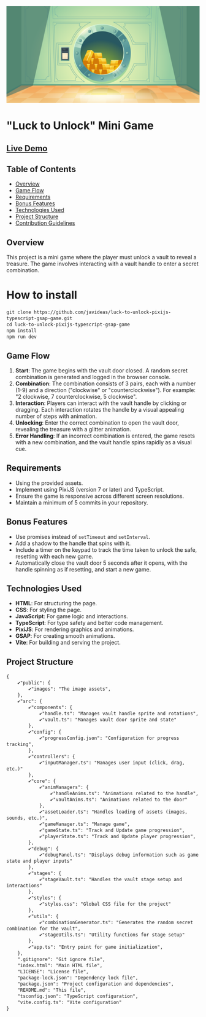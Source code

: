 ![Background Image](public/assets/images/bg.png)
# "Luck to Unlock" Mini Game

## [Live Demo](https://javideas.github.io/luck-to-unlock-pixijs-typescript-gsap-game/)

## Table of Contents
- [Overview](#overview)
- [Game Flow](#game-flow)
- [Requirements](#requirements)
- [Bonus Features](#bonus-features)
- [Technologies Used](#technologies-used)
- [Project Structure](#project-structure)
- [Contribution Guidelines](#contribution-guidelines)

## Overview
This project is a mini game where the player must unlock a vault to reveal a treasure. The game involves interacting with a vault handle to enter a secret combination.

# How to install
```
git clone https://github.com/javideas/luck-to-unlock-pixijs-typescript-gsap-game.git
cd luck-to-unlock-pixijs-typescript-gsap-game
npm install
npm run dev
```

## Game Flow
1. **Start**: The game begins with the vault door closed. A random secret combination is generated and logged in the browser console.
2. **Combination**: The combination consists of 3 pairs, each with a number (1-9) and a direction ("clockwise" or "counterclockwise"). For example: "2 clockwise, 7 counterclockwise, 5 clockwise".
3. **Interaction**: Players can interact with the vault handle by clicking or dragging. Each interaction rotates the handle by a visual appealing number of steps with animation.
4. **Unlocking**: Enter the correct combination to open the vault door, revealing the treasure with a glitter animation.
5. **Error Handling**: If an incorrect combination is entered, the game resets with a new combination, and the vault handle spins rapidly as a visual cue.

## Requirements
- Using the provided assets.
- Implement using PixiJS (version 7 or later) and TypeScript.
- Ensure the game is responsive across different screen resolutions.
- Maintain a minimum of 5 commits in your repository.

## Bonus Features
- Use promises instead of `setTimeout` and `setInterval`.
- Add a shadow to the handle that spins with it.
- Include a timer on the keypad to track the time taken to unlock the safe, resetting with each new game.
- Automatically close the vault door 5 seconds after it opens, with the handle spinning as if resetting, and start a new game.

## Technologies Used
- **HTML**: For structuring the page.
- **CSS**: For styling the page.
- **JavaScript**: For game logic and interactions.
- **TypeScript**: For type safety and better code management.
- **PixiJS**: For rendering graphics and animations.
- **GSAP**: For creating smooth animations.
- **Vite**: For building and serving the project.

## Project Structure
```
{
    ✔"public": {
        ✔"images": "The image assets",
    },
    ✔"src": {
        ✔"components": {
            ✔"handle.ts": "Manages vault handle sprite and rotations",
            ✔"vault.ts": "Manages vault door sprite and state"
        },
        ✔"config": {
            ✔"progressConfig.json": "Configuration for progress tracking",
        },
        ✔"controllers": {
            ✔"inputManager.ts": "Manages user input (click, drag, etc.)"
        },
        ✔"core": {
            ✔"animManagers": {
                ✔"handleAnims.ts": "Animations related to the handle",
                ✔"vaultAnims.ts": "Animations related to the door"
            },
            ✔"assetLoader.ts": "Handles loading of assets (images, sounds, etc.)",
            ✔"gameManager.ts": "Manage game",
            ✔"gameState.ts": "Track and Update game progression",
            ✔"playerState.ts": "Track and Update player progression",
        },
        ✔"debug": {
            ✔"debugPanel.ts": "Displays debug information such as game state and player inputs"
        },
        ✔"stages": {
            ✔"stageVault.ts": "Handles the vault stage setup and interactions"
        },
        ✔"styles": {
            ✔"styles.css": "Global CSS file for the project"
        },
        ✔"utils": {
            ✔"combinationGenerator.ts": "Generates the random secret combination for the vault",
            ✔"stageUtils.ts": "Utility functions for stage setup"
        },
        ✔"app.ts": "Entry point for game initialization",
    },
    ".gitignore": "Git ignore file",
    "index.html": "Main HTML file",
    "LICENSE": "License file",
    "package-lock.json": "Dependency lock file",
    "package.json": "Project configuration and dependencies",
    "README.md": "This file",
    "tsconfig.json": "TypeScript configuration",
    "vite.config.ts": "Vite configuration"
}
```
